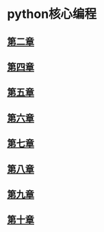 # python核心编程

## [第二章][2]

## [第四章][4]

## [第五章][5]

## [第六章][6]

## [第七章][7]

## [第八章][8]

## [第九章][9]

## [第十章][10]


[2]:https://github.com/c-dafan/notes/tree/master/python%20core%20programming/chapter%202

[4]: https://github.com/c-dafan/notes/tree/master/python%20core%20programming/chapter%204
[5]: https://github.com/c-dafan/notes/tree/master/python%20core%20programming/chapter%205
[6]: https://github.com/c-dafan/notes/tree/master/python%20core%20programming/chapter%206
[7]: https://github.com/c-dafan/notes/tree/master/python%20core%20programming/chapter%207
[8]: https://github.com/c-dafan/notes/tree/master/python%20core%20programming/chapter%208
[9]:  https://github.com/c-dafan/notes/tree/master/python%20core%20programming/chapter%209
[10]: https://github.com/c-dafan/notes/tree/master/python%20core%20programming/chapter%2010